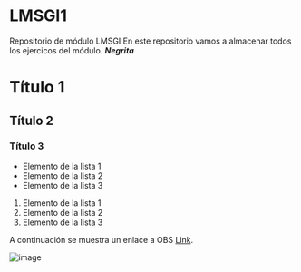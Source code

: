 # LMSGI1
Repositorio de módulo LMSGI
En este repositorio vamos a almacenar todos los ejercicos del módulo.
***Negrita***

# Título 1
## Título 2
### Título 3

- Elemento de la lista 1
- Elemento de la lista 2
- Elemento de la lista 3

1. Elemento de la lista 1
2. Elemento de la lista 2
3. Elemento de la lista 3

 A continuación se muestra un enlace a OBS [Link](https://obsproject.com/es/download/ "Título opcional del enlace").

![image](https://github.com/Carlosrucar/LMSGI1/assets/145746759/74c2a97d-6bec-4377-ba3b-af8e1459967f)


